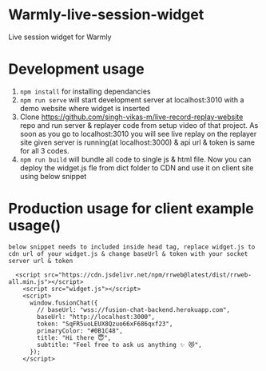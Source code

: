 # Warmly-live-session-widget

Live session widget for Warmly

# Development usage

1. `npm install` for installing dependancies
2. `npm run serve` will start development server at localhost:3010
   with a demo website where widget is inserted
3. Clone https://github.com/singh-vikas-m/live-record-replay-website repo and run server & replayer code from setup video of that project.
   As soon as you go to localhost:3010 you will see live replay on the replayer site given server is running(at localhost:3000) & api url & token is same for all 3 codes.
4. `npm run build` will bundle all code to single js & html file. Now you can deploy the widget.js fle from dict folder to CDN and use it on client site using below snippet

# Production usage for client example usage()

    below snippet needs to included inside head tag, replace widget.js to cdn url of your widget.js & change baseUrl & token with your socket server url & token

```
  <script src="https://cdn.jsdelivr.net/npm/rrweb@latest/dist/rrweb-all.min.js"></script>
    <script src="widget.js"></script>
    <script>
      window.fusionChat({
        // baseUrl: "wss://fusion-chat-backend.herokuapp.com",
        baseUrl: "http://localhost:3000",
        token: "SqFR5uoLEUX8Qzuo66xF686qxf23",
        primaryColor: "#0B1C48",
        title: "Hi there 😇",
        subtitle: "Feel free to ask us anything ✨ 😻",
      });
    </script>
```
